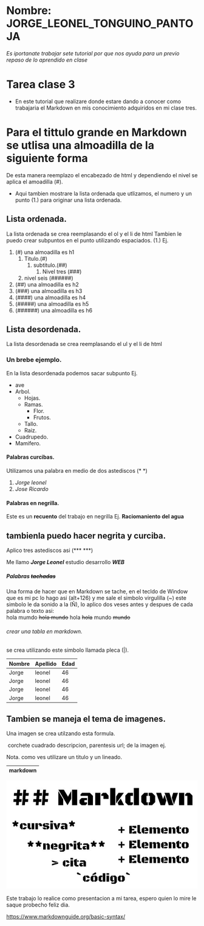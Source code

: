 # Nombre: JORGE_LEONEL_TONGUINO_PANTOJA

*Es iportanate trabajar sete tutorial por que nos ayuda para un previo repaso de lo aprendido en clase*

# Tarea clase 3

- En este tutorial que realizare donde  estare dando a conocer como trabajaria el Markdown en mis conocimiento adquiridos en mi clase tres.

# Para el tittulo grande en Markdown se utlisa una almoadilla de la siguiente forma 
De esta manera reemplazo el encabezado de html y dependiendo el nivel se aplica el amoadilla (#).

- Aqui tambien mostrare la lista ordenada que utlizamos, el numero y un punto (1.) para originar una lista ordenada.

## Lista ordenada.
La lista ordenada se crea reemplasando el ol y el li de html
    Tambien le puedo crear subpuntos en el punto utilizando espaciados. (1.) Ej.

1. (#) una almoadilla es h1
    1. Titulo.(#)
        1. subtitulo.(##)
            1. Nivel tres (###) 
    2. nivel seis (######)
2. (##) una almoadilla es h2
3. (###) una almoadilla es h3
4. (####) una almoadilla es h4
5. (#####) una almoadilla es h5
6. (######) una almoadilla es h6

## Lista desordenada.
La lista desordenada se crea reemplasando el ul y el li de html

### Un brebe ejemplo.

En la lista desordenada podemos sacar subpunto Ej.
- ave
- Arbol.
    - Hojas.
    - Ramas.
        - Flor.
        - Frutos.
    - Tallo.
    - Raiz.
- Cuadrupedo.
- Mamifero.

#### Palabras curcibas.

Utilizamos una palabra en medio de dos astediscos (* *)

1. *Jorge leonel*
2. *Jose Ricardo*

#### Palabras en negrilla.

Este es un **recuento** del trabajo en negrilla Ej. **Raciomaniento del agua**

## tambienla puedo hacer negrita y curciba.

Aplico tres astediscos asi (*** ***)

Me llamo ***Jorge Leonel*** estudio desarrollo ***WEB***

##### Palabras ~~tachadas~~

Una forma de hacer que en Markdown se tache, en el tecldo de Window que es mi pc lo hago asi (alt+126) y me sale el simbolo virgulilla (~) este simbolo le da sonido a la (Ñ), lo aplico dos veses antes y despues de cada palabra o texto asi:  
hola mumdo ~~hola mundo~~ 
hola ~~hola~~ 
mundo ~~mundo~~


###### crear una tabla en markdown.

se crea utilizando este simbolo llamada pleca (|).

| Nombre | Apellido | Edad |
|--------|----------|------|
| Jorge  | leonel   | 46   |
| Jorge  | leonel   | 46   |
| Jorge  | leonel   | 46   |
| Jorge  | leonel   | 46   |

## Tambien se maneja el tema de imagenes. 

Una imagen se crea utilzando esta formula.

![]() corchete cuadrado descripcion, parentesis url; de la imagen ej.

Nota. como ves utilizare un titulo y un lineado.

|markdown| 
|--------|
![Markdown](./simbolos_markdown.jpg)

Este trabajo lo realice como presentacion a mi tarea, espero quien lo mire le saque probecho feliz dia.

https://www.markdownguide.org/basic-syntax/